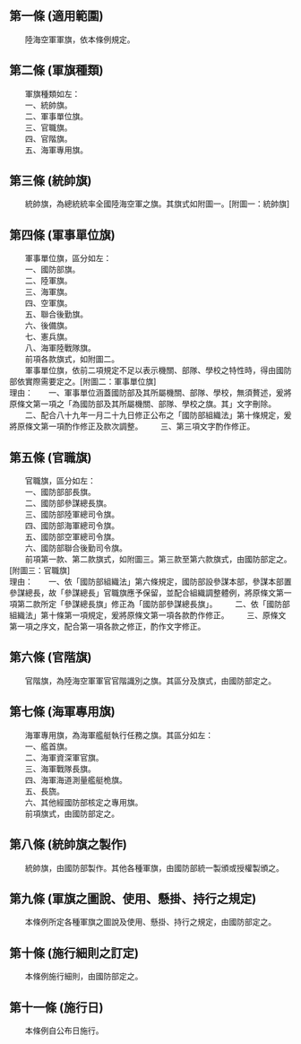 第一條 (適用範圍)
-----------------
　　陸海空軍軍旗，依本條例規定。  


第二條 (軍旗種類)
-----------------
　　軍旗種類如左：  
　　一、統帥旗。  
　　二、軍事單位旗。  
　　三、官職旗。  
　　四、官階旗。  
　　五、海軍專用旗。  


第三條 (統帥旗)
---------------
　　統帥旗，為總統統率全國陸海空軍之旗。其旗式如附圖一。[附圖一：統帥旗]  


第四條 (軍事單位旗)
-------------------
　　軍事單位旗，區分如左：  
　　一、國防部旗。  
　　二、陸軍旗。  
　　三、海軍旗。  
　　四、空軍旗。  
　　五、聯合後勤旗。  
　　六、後備旗。  
　　七、憲兵旗。  
　　八、海軍陸戰隊旗。  
　　前項各款旗式，如附圖二。  
　　軍事單位旗，依前二項規定不足以表示機關、部隊、學校之特性時，得由國防部依實際需要定之。[附圖二：軍事單位旗]  
理由：　　一、軍事單位涵蓋國防部及其所屬機關、部隊、學校，無須贅述，爰將原條文第一項之「為國防部及其所屬機關、部隊、學校之旗。其」文字刪除。
　　二、配合八十九年一月二十九日修正公布之「國防部組織法」第十條規定，爰將原條文第一項酌作修正及款次調整。
　　三、第三項文字酌作修正。

第五條 (官職旗)
---------------
　　官職旗，區分如左：  
　　一、國防部部長旗。  
　　二、國防部參謀總長旗。  
　　三、國防部陸軍總司令旗。  
　　四、國防部海軍總司令旗。  
　　五、國防部空軍總司令旗。  
　　六、國防部聯合後勤司令旗。  
　　前項第一款、第二款旗式，如附圖三。第三款至第六款旗式，由國防部定之。[附圖三：官職旗]  
理由：　　一、依「國防部組織法」第六條規定，國防部設參謀本部，參謀本部置參謀總長，故「參謀總長」官職旗應予保留，並配合組織調整體例，將原條文第一項第二款所定「參謀總長旗」修正為「國防部參謀總長旗」。
　　二、依「國防部組織法」第十條第一項規定，爰將原條文第一項各款酌作修正。
　　三、原條文第一項之序文，配合第一項各款之修正，酌作文字修正。

第六條 (官階旗)
---------------
　　官階旗，為陸海空軍軍官官階識別之旗。其區分及旗式，由國防部定之。  


第七條 (海軍專用旗)
-------------------
　　海軍專用旗，為海軍艦艇執行任務之旗。其區分如左：  
　　一、艦首旗。  
　　二、海軍資深軍官旗。  
　　三、海軍戰隊長旗。  
　　四、海軍海道測量艦艇桅旗。  
　　五、長旒。  
　　六、其他經國防部核定之專用旗。  
　　前項旗式，由國防部定之。  


第八條 (統帥旗之製作)
---------------------
　　統帥旗，由國防部製作。其他各種軍旗，由國防部統一製頒或授權製頒之。  


第九條 (軍旗之圖說、使用、懸掛、持行之規定)
-------------------------------------------
　　本條例所定各種軍旗之圖說及使用、懸掛、持行之規定，由國防部定之。  


第十條 (施行細則之訂定)
-----------------------
　　本條例施行細則，由國防部定之。  


第十一條 (施行日)
-----------------
　　本條例自公布日施行。